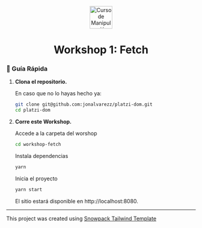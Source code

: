 <p align="center">
  <a href="https://platzi.com/cursos/dom/" target="_blank">
    <img alt="Curso de Manipulación del DOM" src="https://static.platzi.com/media/achievements/badge-manipulacion-dom-js-68f056c0-11d4-4533-8c75-693db60d85f8.png" width="60" />
  </a>
</p>
<h1 align="center">
Workshop 1: Fetch
</h1>


### 🤖 Guía Rápida

1.  **Clona el repositorio.**

    En caso que no lo hayas hecho ya: 

    ```sh
    git clone git@github.com:jonalvarezz/platzi-dom.git
    cd platzi-dom
    ```
    

1.  **Corre este Workshop.**
    
    Accede a la carpeta del worshop

    ```sh
    cd workshop-fetch
    ```
    
    Instala dependencias

    ```sh
    yarn
    ```

    Inicia el proyecto

    ```sh
    yarn start
    ```

    El sitio estará disponible en http://localhost:8080.
    
--------

This project was created using [Snowpack Tailwind Template](#quick-start)

